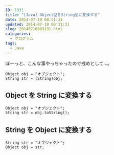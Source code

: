 ```yaml
---
ID: 1331
title: "[Java] Object型をString型に変換する"
date: 2014-07-10 00:31:31
updated: 2014-07-10 00:31:31
slug: 20140710003131.html
categories:
  - プログラム
tags:
  - Java
---
```


ぼーっと、こんな事やっちゃったので戒めとして…。

<pre class="java"><code>Object obj = "オブジェクト";
String str = (String)obj;
</code></pre>
<!--more-->
<h2>Object を String に変換する</h2>
<pre class="java"><code>Object obj = "オブジェクト";
String str = obj.toString();</code></pre>

<h2>String を Object に変換する</h2>
<pre class="java"><code>String str = "オブジェクト";
Object obj = str;</code></pre>
